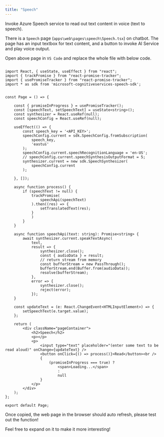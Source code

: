 ```yaml
---
title: "Speech"
---
```


Invoke Azure Speech service to read out text content in voice (text to speech).

There is a `Speech` page (`apps\web\pages\speech\Speech.tsx`) on chatbot. The page has an input textbox for text content, and a button to invoke AI Service and play voice output.

Open above page in `VS Code` and replace the whole file with below code. 

```

import React, { useState, useEffect } from "react";
import { trackPromise } from "react-promise-tracker";
import { usePromiseTracker } from "react-promise-tracker";
import * as sdk from 'microsoft-cognitiveservices-speech-sdk';


const Page = () => {

    const { promiseInProgress } = usePromiseTracker();
    const [speechText, setSpeechText] = useState<string>();
    const synthesizer = React.useRef(null);
    const speechConfig = React.useRef(null);

    useEffect(() => {
        const speech_key = '<API_KEY>';
        speechConfig.current = sdk.SpeechConfig.fromSubscription(
            speech_key,
            'eastus'
        );
        speechConfig.current.speechRecognitionLanguage = 'en-US';
        // speechConfig.current.speechSynthesisOutputFormat = 5;
        synthesizer.current = new sdk.SpeechSynthesizer(
            speechConfig.current
        );

    }, []);

    async function process() {
        if (speechText != null) {
            trackPromise(
                speechApi(speechText)
            ).then((res) => {
                setTranslatedText(res);
            }
            )
        }
    }

    async function speechApi(text: string): Promise<string> {
        await synthesizer.current.speakTextAsync(
            text,
            result => {
                synthesizer.close();
                const { audioData } = result;
                // return stream from memory
                const bufferStream = new PassThrough();
                bufferStream.end(Buffer.from(audioData));
                resolve(bufferStream);
            },
            error => {
                synthesizer.close();
                reject(error);
            });
    }

    const updateText = (e: React.ChangeEvent<HTMLInputElement>) => {
        setSpeechText(e.target.value);
    };

    return (
        <div className="pageContainer">
            <h2>Speech</h2>
            <p></p>
            <p>
                <input type="text" placeholder="(enter some text to be read aloud)" onChange={updateText} />
                <button onClick={() => process()}>Read</button><br />
                {
                    (promiseInProgress === true) ?
                        <span>Loading...</span>
                        :
                        null
                }
            </p>
        </div>
    );
};

export default Page;

```

Once copied, the web page in the browser should auto refresh, please test out the function!

Feel free to expand on it to make it more interesting!
